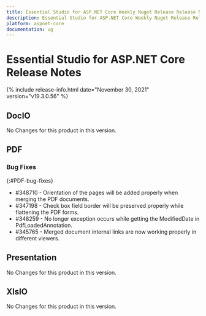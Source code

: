 ```yaml
---
title: Essential Studio for ASP.NET Core Weekly Nuget Release Release Notes  
description: Essential Studio for ASP.NET Core Weekly Nuget Release Release Notes  
platform: aspnet-core
documentation: ug
---
```


# Essential Studio for ASP.NET Core  Release Notes  

{% include release-info.html date="November 30, 2021"  version="v19.3.0.56" %} 






## DocIO

No Changes for this product in this version.

[//]: # "Delete the contents of this file while new content is added."

## PDF

### Bug Fixes
{:#PDF-bug-fixes}

* \#348710 - Orientation of the pages will be added properly when merging the PDF documents.
* \#347198 - Check box field border will be preserved properly while flattening the PDF forms.
* \#348259 - No longer exception occurs while getting the ModifiedDate in PdfLoadedAnnotation.
* \#345765 - Merged document internal links are now working properly in different viewers.
## Presentation

No Changes for this product in this version.

[//]: # "Delete the contents of this file while new content is added."

## XlsIO

No Changes for this product in this version.

[//]: # "Delete the contents of this file while new content is added."

